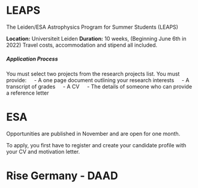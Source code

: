 # LEAPS
The Leiden/ESA Astrophysics Program for Summer Students (LEAPS)

**Location:** Universiteit Leiden
**Duration:** 10 weeks, (Beginning June 6th in 2022)
Travel costs, accommodation and stipend all included.

##### Application Process
You must select two projects from the research projects list.
You must provide:
$\quad$- A one page document outlining your research interests
$\quad$- A transcript of grades
$\quad$- A CV
$\quad$- The details of someone who can provide a reference letter

# ESA
Opportunities are published in November and are open for one month.

To apply, you first have to register and create your candidate profile with your CV and motivation letter.

# Rise Germany - DAAD
